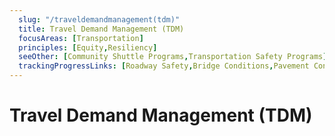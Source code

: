 ```yaml
---
  slug: "/traveldemandmanagement(tdm)"
  title: Travel Demand Management (TDM)
  focusAreas: [Transportation]
  principles: [Equity,Resiliency]
  seeOther: [Community Shuttle Programs,Transportation Safety Programs]
  trackingProgressLinks: [Roadway Safety,Bridge Conditions,Pavement Conditions]
---
```

# Travel Demand Management (TDM)